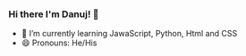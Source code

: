 ### Hi there I'm Danuj! 👋

- 🌱 I’m currently learning JawaScript, Python, Html and CSS
- 😄 Pronouns: He/His

